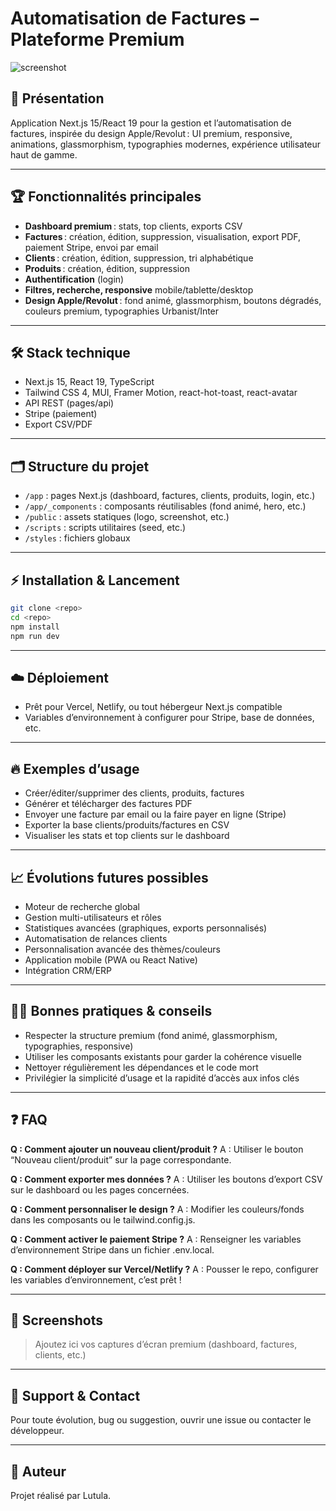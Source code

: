 
# Automatisation de Factures – Plateforme Premium

![screenshot](./public/screenshot-premium.png)

## 🚀 Présentation

Application Next.js 15/React 19 pour la gestion et l’automatisation de factures, inspirée du design Apple/Revolut : UI premium, responsive, animations, glassmorphism, typographies modernes, expérience utilisateur haut de gamme.

---

## 🏆 Fonctionnalités principales

- **Dashboard premium** : stats, top clients, exports CSV
- **Factures** : création, édition, suppression, visualisation, export PDF, paiement Stripe, envoi par email
- **Clients** : création, édition, suppression, tri alphabétique
- **Produits** : création, édition, suppression
- **Authentification** (login)
- **Filtres, recherche, responsive** mobile/tablette/desktop
- **Design Apple/Revolut** : fond animé, glassmorphism, boutons dégradés, couleurs premium, typographies Urbanist/Inter

---

## 🛠️ Stack technique

- Next.js 15, React 19, TypeScript
- Tailwind CSS 4, MUI, Framer Motion, react-hot-toast, react-avatar
- API REST (pages/api)
- Stripe (paiement)
- Export CSV/PDF

---

## 🗂️ Structure du projet

- `/app` : pages Next.js (dashboard, factures, clients, produits, login, etc.)
- `/app/_components` : composants réutilisables (fond animé, hero, etc.)
- `/public` : assets statiques (logo, screenshot, etc.)
- `/scripts` : scripts utilitaires (seed, etc.)
- `/styles` : fichiers globaux

---

## ⚡ Installation & Lancement

```bash
git clone <repo>
cd <repo>
npm install
npm run dev
```

---

## ☁️ Déploiement

- Prêt pour Vercel, Netlify, ou tout hébergeur Next.js compatible
- Variables d’environnement à configurer pour Stripe, base de données, etc.

---

## 🔥 Exemples d’usage

- Créer/éditer/supprimer des clients, produits, factures
- Générer et télécharger des factures PDF
- Envoyer une facture par email ou la faire payer en ligne (Stripe)
- Exporter la base clients/produits/factures en CSV
- Visualiser les stats et top clients sur le dashboard

---

## 📈 Évolutions futures possibles

- Moteur de recherche global
- Gestion multi-utilisateurs et rôles
- Statistiques avancées (graphiques, exports personnalisés)
- Automatisation de relances clients
- Personnalisation avancée des thèmes/couleurs
- Application mobile (PWA ou React Native)
- Intégration CRM/ERP

---

## 🧑‍💻 Bonnes pratiques & conseils

- Respecter la structure premium (fond animé, glassmorphism, typographies, responsive)
- Utiliser les composants existants pour garder la cohérence visuelle
- Nettoyer régulièrement les dépendances et le code mort
- Privilégier la simplicité d’usage et la rapidité d’accès aux infos clés

---

## ❓ FAQ

**Q : Comment ajouter un nouveau client/produit ?**
A : Utiliser le bouton “Nouveau client/produit” sur la page correspondante.

**Q : Comment exporter mes données ?**
A : Utiliser les boutons d’export CSV sur le dashboard ou les pages concernées.

**Q : Comment personnaliser le design ?**
A : Modifier les couleurs/fonds dans les composants ou le tailwind.config.js.

**Q : Comment activer le paiement Stripe ?**
A : Renseigner les variables d’environnement Stripe dans un fichier .env.local.

**Q : Comment déployer sur Vercel/Netlify ?**
A : Pousser le repo, configurer les variables d’environnement, c’est prêt !

---

## 📸 Screenshots

> Ajoutez ici vos captures d’écran premium (dashboard, factures, clients, etc.)

---

## 🛟 Support & Contact

Pour toute évolution, bug ou suggestion, ouvrir une issue ou contacter le développeur.

---

## 👤 Auteur

Projet réalisé par Lutula.
